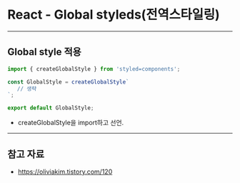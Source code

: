 # React - Global styleds(전역스타일링)

------

## Global style 적용

```jsx
import { createGlobalStyle } from 'styled=components';

const GlobalStyle = createGlobalStyle`
   // 생략
`;

export default GlobalStyle;
```

- createGlobalStyle을 import하고 선언.

------

## 참고 자료

- https://oliviakim.tistory.com/120